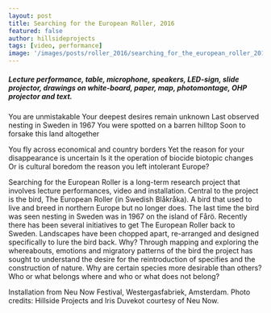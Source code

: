 ```yaml
---
layout: post
title: Searching for the European Roller, 2016
featured: false
author: hillsideprojects
tags: [video, performance]
image: '/images/posts/roller_2016/searching_for_the_european_roller_2016_01.jpg'
---
```


##### Lecture performance, table, microphone, speakers, LED-sign, slide projector, drawings on white-board, paper, map, photomontage, OHP projector and text.

You are unmistakable
Your deepest desires remain unknown
Last observed nesting in Sweden in 1967
You were spotted on a barren hilltop
Soon to forsake this land altogether

You fly across economical and country borders
Yet the reason for your disappearance is uncertain
Is it the operation of biocide biotopic changes
Or is cultural boredom the reason you left intolerant Europe?

Searching for the European Roller is a long-term research project that involves lecture performances, video and installation. Central to the project is the bird, The European Roller (in Swedish Blåkråka). A bird that used to live and breed in northern Europe but no longer does. The last time the bird was seen nesting in Sweden was in 1967 on the island of Fårö. Recently there has been several initiatives to get The European Roller back to Sweden. Landscapes have been chopped apart, re-arranged and designed specifically to lure the bird back. Why? Through mapping and exploring the whereabouts, emotions and migratory patterns of the bird the project has sought to understand the desire for the reintroduction of specifies and the construction of nature. Why are certain species more desirable than others? Who or what belongs where and who or what does not belong?

Installation from Neu Now Festival, Westergasfabriek, Amsterdam.
Photo credits: Hillside Projects and Iris Duvekot courtesy of Neu Now.
